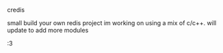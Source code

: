 credis

small build your own redis project im working on using a mix of c/c++.
will update to add more modules

:3
